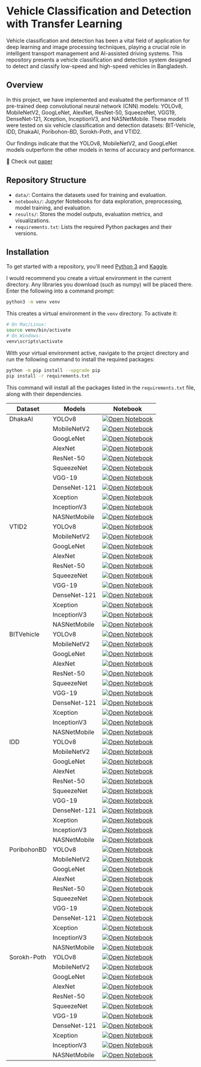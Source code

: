 # Vehicle Classification and Detection with Transfer Learning

Vehicle classification and detection has been a vital field of application for deep learning and image processing techniques, playing a crucial role in intelligent transport management and AI-assisted driving systems. This repository presents a vehicle classification and detection system designed to detect and classify low-speed and high-speed vehicles in Bangladesh.

## Overview

In this project, we have implemented and evaluated the performance of 11 pre-trained deep convolutional neural network (CNN) models: YOLOv8, MobileNetV2, GoogLeNet, AlexNet, ResNet-50, SqueezeNet, VGG19, DenseNet-121, Xception, InceptionV3, and NASNetMobile. These models were tested on six vehicle classification and detection datasets: BIT-Vehicle, IDD, DhakaAI, Poribohon-BD, Sorokh-Poth, and VTID2.

Our findings indicate that the YOLOv8, MobileNetV2, and GoogLeNet models outperform the other models in terms of accuracy and performance.

📜 Check out [paper](https://ieeexplore.ieee.org/document/10877806) 

## Repository Structure

- `data/`: Contains the datasets used for training and evaluation.
- `notebooks/`: Jupyter Notebooks for data exploration, preprocessing, model training, and evaluation.
- `results/`: Stores the model outputs, evaluation metrics, and visualizations.
- `requirements.txt`: Lists the required Python packages and their versions.

## Installation

To get started with a repository, you'll need [Python 3](https://www.python.org/) and [Kaggle](https://www.kaggle.com/).

I would recommend you create a virtual environment in the current directory. Any libraries you download (such as numpy) will be placed there. Enter the following into a command prompt:


```bash
python3 -m venv venv
```

This creates a virtual environment in the `venv` directory. To activate it:

```bash
# On Mac/Linux:
source venv/bin/activate
# On Windows:
venv\scripts\activate
```

With your virtual environment active, navigate to the project directory and run the following command to install the required packages:

```bash
python -m pip install --upgrade pip
pip install -r requirements.txt
```
This command will install all the packages listed in the `requirements.txt` file, along with their dependencies.


| Dataset | Models | Notebook |
|----------|----------|----------|
| DhakaAI    | YOLOv8   | [![Open Notebook](https://colab.research.google.com/assets/colab-badge.svg)](url)   |
|          | MobileNetV2   | [![Open Notebook](https://colab.research.google.com/assets/colab-badge.svg)](https://github.com/monirul399/vehicle-classification-and-detection/blob/main/notebooks/nasnetmobile-on-dhakaai.ipynb)   |
|          | GoogLeNet   | [![Open Notebook](https://colab.research.google.com/assets/colab-badge.svg)](https://github.com/monirul399/vehicle-classification-and-detection/blob/main/notebooks/googlenet-on-dhakaai.ipynb)   |
|          | AlexNet   | [![Open Notebook](https://colab.research.google.com/assets/colab-badge.svg)](https://github.com/monirul399/vehicle-classification-and-detection/blob/main/notebooks/alexnet-on-dhakaai.ipynb)   |
|          | ResNet-50   | [![Open Notebook](https://colab.research.google.com/assets/colab-badge.svg)](https://github.com/monirul399/vehicle-classification-and-detection/blob/main/notebooks/resnet50-on-dhakaai.ipynb)   |
|          | SqueezeNet   | [![Open Notebook](https://colab.research.google.com/assets/colab-badge.svg)](https://github.com/monirul399/vehicle-classification-and-detection/blob/main/notebooks/squeezenet-on-dhakaai.ipynb)   |
|          | VGG-19   | [![Open Notebook](https://colab.research.google.com/assets/colab-badge.svg)](https://github.com/monirul399/vehicle-classification-and-detection/blob/main/notebooks/vgg19-on-dhakaai.ipynb)   |
|          | DenseNet-121   | [![Open Notebook](https://colab.research.google.com/assets/colab-badge.svg)](https://github.com/monirul399/vehicle-classification-and-detection/blob/main/notebooks/densenet121-on-dhakaai.ipynb)   |
|          | Xception   | [![Open Notebook](https://colab.research.google.com/assets/colab-badge.svg)](https://github.com/monirul399/vehicle-classification-and-detection/blob/main/notebooks/xception-on-dhaka-ai.ipynb)   |
|          | InceptionV3  | [![Open Notebook](https://colab.research.google.com/assets/colab-badge.svg)](https://github.com/monirul399/vehicle-classification-and-detection/blob/main/notebooks/inceptionv3-on-dhakaai.ipynb)  |
|          | NASNetMobile   | [![Open Notebook](https://colab.research.google.com/assets/colab-badge.svg)](https://github.com/monirul399/vehicle-classification-and-detection/blob/main/notebooks/nasnetmobile-on-dhakaai.ipynb)   |
| VTID2    | YOLOv8   | [![Open Notebook](https://colab.research.google.com/assets/colab-badge.svg)](url)   |
|          | MobileNetV2   | [![Open Notebook](https://colab.research.google.com/assets/colab-badge.svg)](https://github.com/monirul399/vehicle-classification-and-detection/blob/main/notebooks/mobilenet-on-vtid2.ipynb)   |
|          | GoogLeNet   | [![Open Notebook](https://colab.research.google.com/assets/colab-badge.svg)](https://github.com/monirul399/vehicle-classification-and-detection/blob/main/notebooks/googlenet-on-vtid2.ipynb)   |
|          | AlexNet   | [![Open Notebook](https://colab.research.google.com/assets/colab-badge.svg)](https://github.com/monirul399/vehicle-classification-and-detection/blob/main/notebooks/alexnet-on-vtid2.ipynb)   |
|          | ResNet-50   | [![Open Notebook](https://colab.research.google.com/assets/colab-badge.svg)](https://github.com/monirul399/vehicle-classification-and-detection/blob/main/notebooks/resnet50-on-vtid2.ipynb)   |
|          | SqueezeNet   | [![Open Notebook](https://colab.research.google.com/assets/colab-badge.svg)](https://github.com/monirul399/vehicle-classification-and-detection/blob/main/notebooks/sueezenet-on-vtid2.ipynb)   |
|          | VGG-19   | [![Open Notebook](https://colab.research.google.com/assets/colab-badge.svg)](https://github.com/monirul399/vehicle-classification-and-detection/blob/main/notebooks/vgg19-on-vtid2.ipynb)   |
|          | DenseNet-121   | [![Open Notebook](https://colab.research.google.com/assets/colab-badge.svg)](https://github.com/monirul399/vehicle-classification-and-detection/blob/main/notebooks/densenet121-on-vtid2.ipynb)   |
|          | Xception   | [![Open Notebook](https://colab.research.google.com/assets/colab-badge.svg)](https://github.com/monirul399/vehicle-classification-and-detection/blob/main/notebooks/xception-vtid2.ipynb)   |
|          | InceptionV3  | [![Open Notebook](https://colab.research.google.com/assets/colab-badge.svg)](https://github.com/monirul399/vehicle-classification-and-detection/blob/main/notebooks/inceptionv3-on-vtid2.ipynb)  |
|          | NASNetMobile   | [![Open Notebook](https://colab.research.google.com/assets/colab-badge.svg)](https://github.com/monirul399/vehicle-classification-and-detection/blob/main/notebooks/nasnetmobile-on-vtid2.ipynb)   |
| BITVehicle    | YOLOv8   | [![Open Notebook](https://colab.research.google.com/assets/colab-badge.svg)](url)   |
|          | MobileNetV2   | [![Open Notebook](https://colab.research.google.com/assets/colab-badge.svg)](https://github.com/monirul399/vehicle-classification-and-detection/blob/main/notebooks/mobilenet-on-bit-vehicle.ipynb)   |
|          | GoogLeNet   | [![Open Notebook](https://colab.research.google.com/assets/colab-badge.svg)](https://github.com/monirul399/vehicle-classification-and-detection/blob/main/notebooks/googlenet-on-bit-vehicle.ipynb)   |
|          | AlexNet   | [![Open Notebook](https://colab.research.google.com/assets/colab-badge.svg)](https://github.com/monirul399/vehicle-classification-and-detection/blob/main/notebooks/alexnet-on-bit-vehicle.ipynb)   |
|          | ResNet-50   | [![Open Notebook](https://colab.research.google.com/assets/colab-badge.svg)](https://github.com/monirul399/vehicle-classification-and-detection/blob/main/notebooks/resnet50-on-bit-vehicle.ipynb)   |
|          | SqueezeNet   | [![Open Notebook](https://colab.research.google.com/assets/colab-badge.svg)](https://github.com/monirul399/vehicle-classification-and-detection/blob/main/notebooks/sueezenet-on-bit-vehicle.ipynb)   |
|          | VGG-19   | [![Open Notebook](https://colab.research.google.com/assets/colab-badge.svg)](https://github.com/monirul399/vehicle-classification-and-detection/blob/main/notebooks/vgg19-on-bit-vehicle.ipynb)   |
|          | DenseNet-121   | [![Open Notebook](https://colab.research.google.com/assets/colab-badge.svg)](https://github.com/monirul399/vehicle-classification-and-detection/blob/main/notebooks/densenet121-on-bit-vehicle.ipynb)   |
|          | Xception   | [![Open Notebook](https://colab.research.google.com/assets/colab-badge.svg)](https://github.com/monirul399/vehicle-classification-and-detection/blob/main/notebooks/xception-on-bit-vehicle.ipynb)   |
|          | InceptionV3  | [![Open Notebook](https://colab.research.google.com/assets/colab-badge.svg)](https://github.com/monirul399/vehicle-classification-and-detection/blob/main/notebooks/inceptionv3-on-bit-vehicle.ipynb)  |
|          | NASNetMobile   | [![Open Notebook](https://colab.research.google.com/assets/colab-badge.svg)](https://github.com/monirul399/vehicle-classification-and-detection/blob/main/notebooks/nasnetmobile-on-bit-vehicle.ipynb)   |
| IDD    | YOLOv8   | [![Open Notebook](https://colab.research.google.com/assets/colab-badge.svg)](url)   |
|          | MobileNetV2   | [![Open Notebook](https://colab.research.google.com/assets/colab-badge.svg)](https://github.com/monirul399/vehicle-classification-and-detection/blob/main/notebooks/mobilenet-on-idd.ipynb)   |
|          | GoogLeNet   | [![Open Notebook](https://colab.research.google.com/assets/colab-badge.svg)](https://github.com/monirul399/vehicle-classification-and-detection/blob/main/notebooks/googlenet-on-idd.ipynb)   |
|          | AlexNet   | [![Open Notebook](https://colab.research.google.com/assets/colab-badge.svg)](https://github.com/monirul399/vehicle-classification-and-detection/blob/main/notebooks/alexnet-on-vtid2.ipynb)   |
|          | ResNet-50   | [![Open Notebook](https://colab.research.google.com/assets/colab-badge.svg)](https://github.com/monirul399/vehicle-classification-and-detection/blob/main/notebooks/resnet50-on-idd.ipynb)   |
|          | SqueezeNet   | [![Open Notebook](https://colab.research.google.com/assets/colab-badge.svg)](https://github.com/monirul399/vehicle-classification-and-detection/blob/main/notebooks/sueezenet-on-idd.ipynb)   |
|          | VGG-19   | [![Open Notebook](https://colab.research.google.com/assets/colab-badge.svg)](https://github.com/monirul399/vehicle-classification-and-detection/blob/main/notebooks/vgg19-on-idd.ipynb)   |
|          | DenseNet-121   | [![Open Notebook](https://colab.research.google.com/assets/colab-badge.svg)](https://github.com/monirul399/vehicle-classification-and-detection/blob/main/notebooks/densenet121-on-idd.ipynb)   |
|          | Xception   | [![Open Notebook](https://colab.research.google.com/assets/colab-badge.svg)](https://github.com/monirul399/vehicle-classification-and-detection/blob/main/notebooks/xception-on-idd.ipynb)   |
|          | InceptionV3  | [![Open Notebook](https://colab.research.google.com/assets/colab-badge.svg)](https://github.com/monirul399/vehicle-classification-and-detection/blob/main/notebooks/inceptionv3-on-idd.ipynb)  |
|          | NASNetMobile   | [![Open Notebook](https://colab.research.google.com/assets/colab-badge.svg)](https://github.com/monirul399/vehicle-classification-and-detection/blob/main/notebooks/nasnetmobile-on-idd.ipynb)   |
| PoribohonBD    | YOLOv8   | [![Open Notebook](https://colab.research.google.com/assets/colab-badge.svg)](url)   |
|          | MobileNetV2   | [![Open Notebook](https://colab.research.google.com/assets/colab-badge.svg)](https://github.com/monirul399/vehicle-classification-and-detection/blob/main/notebooks/mobilenet-on-poribohonbd.ipynb)   |
|          | GoogLeNet   | [![Open Notebook](https://colab.research.google.com/assets/colab-badge.svg)](https://github.com/monirul399/vehicle-classification-and-detection/blob/main/notebooks/googlenet-on-poribohonbd.ipynb)   |
|          | AlexNet   | [![Open Notebook](https://colab.research.google.com/assets/colab-badge.svg)](https://github.com/monirul399/vehicle-classification-and-detection/blob/main/notebooks/alexnet-on-poribohonbd.ipynb)   |
|          | ResNet-50   | [![Open Notebook](https://colab.research.google.com/assets/colab-badge.svg)](https://github.com/monirul399/vehicle-classification-and-detection/blob/main/notebooks/resnet50-on-poribohon-bd.ipynb)   |
|          | SqueezeNet   | [![Open Notebook](https://colab.research.google.com/assets/colab-badge.svg)](https://github.com/monirul399/vehicle-classification-and-detection/blob/main/notebooks/sueezenet-on-poribohonbd.ipynb)   |
|          | VGG-19   | [![Open Notebook](https://colab.research.google.com/assets/colab-badge.svg)](https://github.com/monirul399/vehicle-classification-and-detection/blob/main/notebooks/vgg19-on-poribohon-bd.ipynb)   |
|          | DenseNet-121   | [![Open Notebook](https://colab.research.google.com/assets/colab-badge.svg)](https://github.com/monirul399/vehicle-classification-and-detection/blob/main/notebooks/densenet121-on-poribohon-bd.ipynb)   |
|          | Xception   | [![Open Notebook](https://colab.research.google.com/assets/colab-badge.svg)](https://github.com/monirul399/vehicle-classification-and-detection/blob/main/notebooks/xception-pribohonbd.ipynb)   |
|          | InceptionV3  | [![Open Notebook](https://colab.research.google.com/assets/colab-badge.svg)](https://github.com/monirul399/vehicle-classification-and-detection/blob/main/notebooks/inceptionv3-on-poribohon-bd.ipynb)  |
|          | NASNetMobile   | [![Open Notebook](https://colab.research.google.com/assets/colab-badge.svg)](https://github.com/monirul399/vehicle-classification-and-detection/blob/main/notebooks/nasnetmobile-on-poribohon-bd.ipynb)   |
| Sorokh-Poth    | YOLOv8   | [![Open Notebook](https://colab.research.google.com/assets/colab-badge.svg)](url)   |
|          | MobileNetV2   | [![Open Notebook](https://colab.research.google.com/assets/colab-badge.svg)](https://github.com/monirul399/vehicle-classification-and-detection/blob/main/notebooks/mobilenet-on-sorokh-poth.ipynb)   |
|          | GoogLeNet   | [![Open Notebook](https://colab.research.google.com/assets/colab-badge.svg)](https://github.com/monirul399/vehicle-classification-and-detection/blob/main/notebooks/googlenet-on-sorokh-poth.ipynb)   |
|          | AlexNet   | [![Open Notebook](https://colab.research.google.com/assets/colab-badge.svg)](https://github.com/monirul399/vehicle-classification-and-detection/blob/main/notebooks/alexnet-on-sorokh-poth.ipynb)   |
|          | ResNet-50   | [![Open Notebook](https://colab.research.google.com/assets/colab-badge.svg)](https://github.com/monirul399/vehicle-classification-and-detection/blob/main/notebooks/resnet50-on-sorokhpoth.ipynb)   |
|          | SqueezeNet   | [![Open Notebook](https://colab.research.google.com/assets/colab-badge.svg)](https://github.com/monirul399/vehicle-classification-and-detection/blob/main/notebooks/sueezenet-on-sorokh-poth.ipynb)  |
|          | VGG-19   | [![Open Notebook](https://colab.research.google.com/assets/colab-badge.svg)](https://github.com/monirul399/vehicle-classification-and-detection/blob/main/notebooks/xception-on-sorokh-poth.ipynb)   |
|          | DenseNet-121   | [![Open Notebook](https://colab.research.google.com/assets/colab-badge.svg)](https://github.com/monirul399/vehicle-classification-and-detection/blob/main/notebooks/densenet121-on-sorokhpoth.ipynb)   |
|          | Xception   | [![Open Notebook](https://colab.research.google.com/assets/colab-badge.svg)](https://github.com/monirul399/vehicle-classification-and-detection/blob/main/notebooks/xception-on-sorokh-poth.ipynb)   |
|          | InceptionV3  | [![Open Notebook](https://colab.research.google.com/assets/colab-badge.svg)](https://github.com/monirul399/vehicle-classification-and-detection/blob/main/notebooks/inceptionv3-on-sorokhpoth.ipynb)  |
|          | NASNetMobile   | [![Open Notebook](https://colab.research.google.com/assets/colab-badge.svg)](https://github.com/monirul399/vehicle-classification-and-detection/blob/main/notebooks/mobilenet-on-sorokh-poth.ipynb)   |
